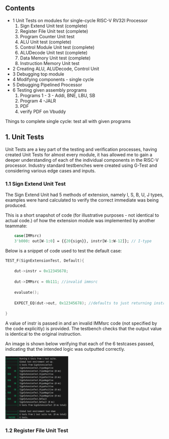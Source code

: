 ## Contents
- 1 Unit Tests on modules for single-cycle RISC-V RV32I Processor
	1. Sign Extend Unit test (complete)
	2. Register File Unit test (complete)
	3. Program Counter Unit test 
	4. ALU Unit test (complete)
	5. Control Module Unit test (complete)
	6. ALUDecode Unit test (complete)
	7. Data Memory Unit test (complete)
	8. Instruction Memory Unit test
- 2 Creating ALU, ALUDecode, Control Unit
- 3 Debugging top module
- 4 Modifying components - single cycle
- 5 Debugging Pipelined Processor
- 6 Testing given assembly programs
	1. Programs 1 - 3 - Addi, BNE, LBU, SB
	2. Program 4  -JALR
	3. PDF
	4. verify PDF on Vbuddy




Things to complete single cycle:
	test all with given programs


## 1. Unit Tests
Unit Tests are a key part of the testing and verification processes, having created Unit Tests for almost every module, it has allowed me to gain a deeper understanding of each of the individual components in the RISC-V processor. Industry standard testbenches were created using G-Test and considering various edge cases and inputs.

### 1.1 Sign Extend Unit Test
The Sign Extend Unit had 5 methods of extension, namely I, S, B, U, J types, examples were hand calculated to verify the correct immediate was being produced.

This is a short snapshot of code (for illustrative purposes - not identical to actual code.) of how the extension module was implemented by another teammate:
```systemverilog
	case(IMMsrc)
    3'b000: out[W-1:0] = {{20{sign}}, instr[W-1:W-12]}; // I-type
```

Below is a snippet of code used to test the default case:

```c++
TEST_F(SignExtensionTest, Default){

    dut->instr = 0x12345678;

    dut->IMMsrc = 0b111; //invalid immsrc

    evaluate();

    EXPECT_EQ(dut->out, 0x12345678); //defaults to just returning instr

}
```

A value of instr is passed in and an invalid IMMsrc code (not specified by the code explicitly) is provided. The testbench checks that the output value is identical to the original instruction. 

An image is shown below verifying that each of the 6 testcases passed, indicating that the intended logic was outputted correctly.

<img src="./../images/Logbook1.png" width = 200 height = 200>



### 1.2 Register File Unit Test

